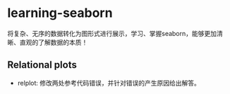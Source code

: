 # learning-seaborn
将复杂、无序的数据转化为图形式进行展示，学习、掌握seaborn，能够更加清晰、直观的了解数据的本质！
## Relational plots
* relplot: 修改两处参考代码错误，并针对错误的产生原因给出解答。